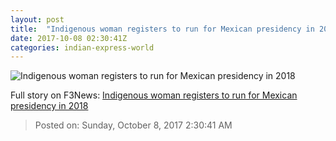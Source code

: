 ```yaml
---
layout: post
title:  "Indigenous woman registers to run for Mexican presidency in 2018"
date: 2017-10-08 02:30:41Z
categories: indian-express-world
---
```


![Indigenous woman registers to run for Mexican presidency in 2018](http://images.indianexpress.com/2017/05/mexico-422.jpg?w=759)




Full story on F3News: [Indigenous woman registers to run for Mexican presidency in 2018](http://www.f3nws.com/n/mpxcqD)

> Posted on: Sunday, October 8, 2017 2:30:41 AM
